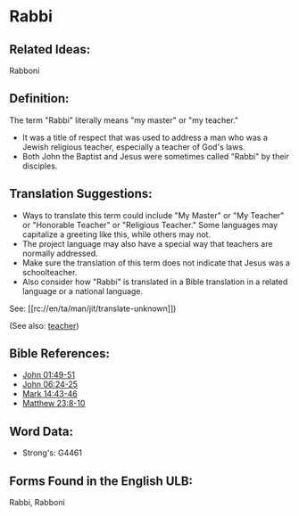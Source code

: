 # Rabbi

## Related Ideas:

Rabboni

## Definition:

The term "Rabbi" literally means "my master" or "my teacher."

* It was a title of respect that was used to address a man who was a Jewish religious teacher, especially a teacher of God's laws.
* Both John the Baptist and Jesus were sometimes called "Rabbi" by their disciples.

## Translation Suggestions:

* Ways to translate this term could include "My Master" or "My Teacher" or "Honorable Teacher" or "Religious Teacher." Some languages may capitalize a greeting like this, while others may not.
* The project language may also have a special way that teachers are normally addressed.
* Make sure the translation of this term does not indicate that Jesus was a schoolteacher.
* Also consider how "Rabbi" is translated in a Bible translation in a related language or a national language.

See: [[rc://en/ta/man/jit/translate-unknown]])

(See also: [teacher](../other/teacher.md))

## Bible References:

* [John 01:49-51](rc://en/tn/help/jhn/01/49)
* [John 06:24-25](rc://en/tn/help/jhn/06/24)
* [Mark 14:43-46](rc://en/tn/help/mrk/14/43)
* [Matthew 23:8-10](rc://en/tn/help/mat/23/08)

## Word Data:

* Strong's: G4461

## Forms Found in the English ULB:

Rabbi, Rabboni
